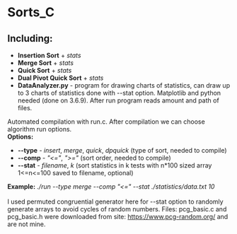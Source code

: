 # **Sorts_C**
## **Including:**
* **Insertion Sort** + _stats_
* **Merge Sort** + _stats_
* **Quick Sort** + _stats_
* **Dual Pivot Quick Sort** + _stats_
* **DataAnalyzer.py** - program for drawing charts of statistics, can draw up to 3 charts of statistics done with --stat option. Matplotlib and python needed (done on 3.6.9). After run program reads amount and path of files.

Automated compilation with run.c. After compilation we can choose algorithm run options.<br>
**Options:**
* **--type** - _insert_, _merge_, _quick_, _dpquick_ (type of sort, needed to compile)
* **--comp** - _"<="_, _">="_ (sort order, needed to compile)
* **--stat** - _filename_, _k_ (sort statistics in k tests with n*100 sized array 1<=n<=100 saved to filename, optional)

**Example:** _./run --type merge --comp "<=" --stat ./statistics/data.txt 10_<br><br>
I used permuted congruential generator here for --stat option to randomly generate arrays to avoid cycles of random numbers. Files: pcg_basic.c and pcg_basic.h were downloaded from site: https://www.pcg-random.org/ and are not mine.
